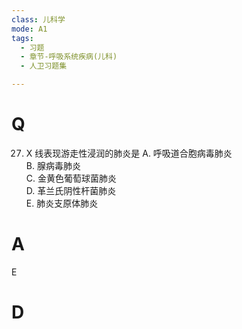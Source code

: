 ```yaml
---
class: 儿科学
mode: A1
tags:
  - 习题
  - 章节-呼吸系统疾病(儿科)
  - 人卫习题集

---
```


# Q
27. X 线表现游走性浸润的肺炎是
A. 呼吸道合胞病毒肺炎  
B. 腺病毒肺炎  
C. 金黄色葡萄球菌肺炎  
D. 革兰氏阴性杆菌肺炎  
E. 肺炎支原体肺炎
# A
E
# D
